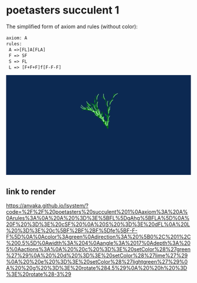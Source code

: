 # poetasters succulent 1

The simplified form of axiom and rules (without color):

```
axiom: A
rules:
 A =>[FL]A[FLA]
 F => SF 
 S => FL
 L => [F+F+F]f[F-F-F]

```

![Succulent](succulent.svg)

## link to render 

https://anvaka.github.io/lsystem/?code=%2F%2F%20poetasters%20succulent%201%0Aaxiom%3A%20A%0Arules%3A%0A%20A%20%3D%3E%5BFL%5DgAhg%5BFLA%5D%0A%20F%20%3D%3E%20cSF%20%0A%20S%20%3D%3E%20dFL%0A%20L%20%3D%3E%20c%5BF%2BF%2BF%5Dfe%5BF-F-F%5D%0A%0Acolor%3Agreen%0Adirection%3A%20%5B0%2C%201%2C%200.5%5D%0Awidth%3A%204%0Aangle%3A%2017%0Adepth%3A%205%0Aactions%3A%0A%20%20c%20%3D%3E%20setColor%28%27green%27%29%0A%20%20d%20%3D%3E%20setColor%28%27lime%27%29%0A%20%20e%20%3D%3E%20setColor%28%27lightgreen%27%29%0A%20%20g%20%3D%3E%20rotate%284.5%29%0A%20%20h%20%3D%3E%20rotate%28-3%29


